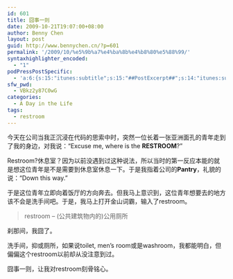 ```yaml
---
id: 601
title: 囧事一则
date: 2009-10-21T19:07:00+08:00
author: Benny Chen
layout: post
guid: http://www.bennychen.cn/?p=601
permalink: '/2009/10/%e5%9b%a7%e4%ba%8b%e4%b8%80%e5%88%99/'
syntaxhighlighter_encoded:
  - "1"
podPressPostSpecific:
  - 'a:6:{s:15:"itunes:subtitle";s:15:"##PostExcerpt##";s:14:"itunes:summary";s:15:"##PostExcerpt##";s:15:"itunes:keywords";s:17:"##WordPressCats##";s:13:"itunes:author";s:10:"##Global##";s:15:"itunes:explicit";s:7:"Default";s:12:"itunes:block";s:7:"Default";}'
sfw_pwd:
  - VBkz2y87C0wG
categories:
  - A Day in the Life
tags:
  - restroom
---
```

今天在公司当我正沉浸在代码的思索中时，突然一位长着一张亚洲面孔的青年走到了我的身边，对我说：“Excuse me, where is the **RESTROOM**?”

Restroom?休息室？因为以前没遇到过这种说法，所以当时的第一反应本能的就是想这位青年是不是需要到休息室休息一下。于是我指着公司的**Pantry**，礼貌的说：“Down this way.”

于是这位青年立即向着饭厅的方向奔去。但我马上意识到，这位青年想要去的地方该不会是洗手间吧。于是，我马上打开金山词霸，输入了restroom。

> restroom &#8211; (公共建筑物内的)公用厕所

刹那间，我囧了。

洗手间，抑或厕所，如果说toilet, men’s room或是washroom，我都能明白，但偏偏这个restroom以前却从没注意到过。

囧事一则，让我对restroom刻骨铭心。